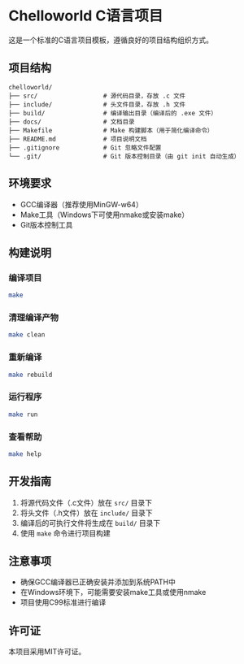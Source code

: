 # Chelloworld C语言项目

这是一个标准的C语言项目模板，遵循良好的项目结构组织方式。

## 项目结构

```
chelloworld/
├── src/                  # 源代码目录，存放 .c 文件
├── include/              # 头文件目录，存放 .h 文件
├── build/                # 编译输出目录（编译后的 .exe 文件）
├── docs/                 # 文档目录
├── Makefile              # Make 构建脚本（用于简化编译命令）
├── README.md             # 项目说明文档
├── .gitignore            # Git 忽略文件配置
└── .git/                 # Git 版本控制目录（由 git init 自动生成）
```

## 环境要求

- GCC编译器（推荐使用MinGW-w64）
- Make工具（Windows下可使用nmake或安装make）
- Git版本控制工具

## 构建说明

### 编译项目
```bash
make
```

### 清理编译产物
```bash
make clean
```

### 重新编译
```bash
make rebuild
```

### 运行程序
```bash
make run
```

### 查看帮助
```bash
make help
```

## 开发指南

1. 将源代码文件（.c文件）放在 `src/` 目录下
2. 将头文件（.h文件）放在 `include/` 目录下
3. 编译后的可执行文件将生成在 `build/` 目录下
4. 使用 `make` 命令进行项目构建

## 注意事项

- 确保GCC编译器已正确安装并添加到系统PATH中
- 在Windows环境下，可能需要安装make工具或使用nmake
- 项目使用C99标准进行编译

## 许可证

本项目采用MIT许可证。 